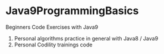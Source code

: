 # Java9ProgrammingBasics
Beginners Code Exercises with Java9

1. Personal algorithms practice in general with Java8 / Java9
2. Personal Codility trainings code
